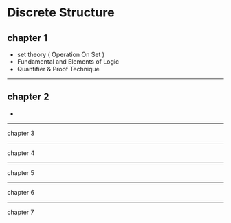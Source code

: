 # Discrete Structure

chapter 1 
-
- set theory ( Operation On Set )
- Fundamental and Elements of Logic
- Quantifier & Proof Technique
-------

chapter 2
-
- 
-------

chapter 3

----------

chapter 4

--------

chapter 5

---------

chapter 6

---------

chapter 7
